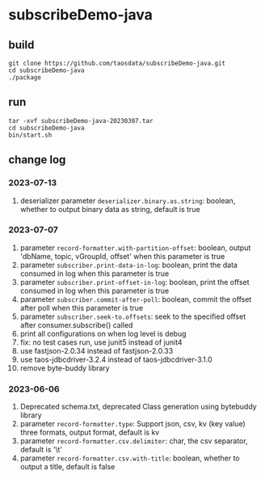 # subscribeDemo-java

## build

```shell
git clone https://github.com/taosdata/subscribeDemo-java.git
cd subscribeDemo-java
./package
```

## run

```shell
tar -xvf subscribeDemo-java-20230307.tar
cd subscribeDemo-java
bin/start.sh
```

## change log

### 2023-07-13

1. deserializer parameter `deserializer.binary.as.string`: boolean, whether to output binary data as string, default is
   true

### 2023-07-07

1. parameter `record-formatter.with-partition-offset`: boolean, output 'dbName, topic, vGroupId, offset' when this
   parameter is true
2. parameter `subscriber.print-data-in-log`: boolean, print the data consumed in log when this parameter is true
3. parameter `subscriber.print-offset-in-log`: boolean, print the offset consumed in log when this parameter is true
4. parameter `subscriber.commit-after-poll`: boolean, commit the offset after poll when this parameter is true
5. parameter `subscriber.seek-to.offsets`: seek to the specified offset after consumer.subscribe() called
6. print all configurations on when log level is debug
7. fix: no test cases run, use junit5 instead of junit4
8. use fastjson-2.0.34 instead of fastjson-2.0.33
9. use taos-jdbcdriver-3.2.4 instead of taos-jdbcdriver-3.1.0
10. remove byte-buddy library

### 2023-06-06

1. Deprecated schema.txt, deprecated Class generation using bytebuddy library
2. parameter `record-formatter.type`: Support json, csv, kv (key value) three formats, output format, default is kv
3. parameter `record-formatter.csv.delimiter`: char, the csv separator, default is '\t'
4. parameter `record-formatter.csv.with-title`: boolean, whether to output a title, default is false
